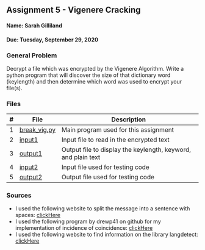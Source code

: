 ## Assignment 5 - Vigenere Cracking
#### Name: Sarah Gilliland
#### Due: Tuesday, September 29, 2020

### General Problem
Decrypt a file which was encrypted by the Vigenere Algorithm.
Write a python program that will discover the size of that dictionary word (keylength) and then determine which word was used to encrypt your file(s).

### Files

|   #   | File                       | Description                                                |
| :---: | -------------------------- | ---------------------------------------------------------- |
|   1   | [break_vig.py](https://github.com/sgilliland/4663-Cryptography-Gilliland/blob/master/Assignments/A05/break_vig.py)     | Main program used for this assignment       |
|   2   | [input1](https://github.com/sgilliland/4663-Cryptography-Gilliland/blob/master/Assignments/A05/input1)     | Input file to read in the encrypted text       |
|   3   | [output1](https://github.com/sgilliland/4663-Cryptography-Gilliland/blob/master/Assignments/A05/output1)     | Output file to display the keylength, keyword, and plain text       |
|   4   | [input2](https://github.com/sgilliland/4663-Cryptography-Gilliland/blob/master/Assignments/A05/input2)     | Input file used for testing code       |
|   5   | [output2](https://github.com/sgilliland/4663-Cryptography-Gilliland/blob/master/Assignments/A05/output2)     | Output file used for testing code       |


### Sources
- I used the following website to split the message into a sentence with spaces: [clickHere](https://stackoverflow.com/questions/8870261/how-to-split-text-without-spaces-into-list-of-words)
- I used the following program by drewp41 on github for my implementation of incidence of coincidence: [clickHere](https://github.com/drewp41/Vigenere-Cipher-Breaker/blob/master/Vigenere_cipher.py)
- I used the following website to find information on the library langdetect: [clickHere](https://pypi.org/project/langdetect/)
